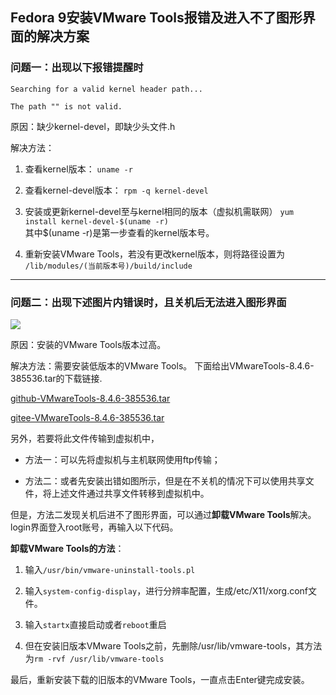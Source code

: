 ## Fedora 9安装VMware Tools报错及进入不了图形界面的解决方案
### 问题一：出现以下报错提醒时‍

	Searching for a valid kernel header path...
		
	The path "" is not valid.

原因：缺少kernel-devel，即缺少头文件.h

解决方法：

1. 查看kernel版本：
`uname -r`

2. 查看kernel-devel版本：
`rpm -q kernel-devel`

3. 安装或更新kernel-devel至与kernel相同的版本（虚拟机需联网）
`yum install kernel-devel-$(uname -r)`   
其中$(uname -r)是第一步查看的kernel版本号。  

4. 重新安装VMware Tools，若没有更改kernel版本，则将路径设置为
`/lib/modules/(当前版本号)/build/include` 
 ---
### 问题二：出现下述图片内错误时，且关机后无法进入图形界面
![](https://i.imgur.com/mHveXV7.png)

原因：安装的VMware Tools版本过高。

解决方法：需要安装低版本的VMware Tools。
下面给出VMwareTools-8.4.6-385536.tar的下载链接.

[github-VMwareTools-8.4.6-385536.tar](https://github.com/eeqyang/VMware-Tools/blob/master/Link%20Adress.txt)

[gitee-VMwareTools-8.4.6-385536.tar](https://gitee.com/eeqyang/VMware-Tools/blob/master/Link%20Adress.txt)

另外，若要将此文件传输到虚拟机中，

- 方法一：可以先将虚拟机与主机联网使用ftp传输；

- 方法二：或者先安装出错如图所示，但是在不关机的情况下可以使用共享文件，将上述文件通过共享文件转移到虚拟机中。

但是，方法二发现关机后进不了图形界面，可以通过**卸载VMware Tools**解决。login界面登入root账号，再输入以下代码。

**卸载VMware Tools的方法**：

1. 输入`/usr/bin/vmware-uninstall-tools.pl`

2. 输入`system-config-display`，进行分辨率配置，生成/etc/X11/xorg.conf文件。

3. 输入`startx`直接启动或者`reboot`重启

4. 但在安装旧版本VMware Tools之前，先删除/usr/lib/vmware-tools，其方法为`rm -rvf /usr/lib/vmware-tools`
 
最后，重新安装下载的旧版本的VMware Tools，一直点击Enter键完成安装。

